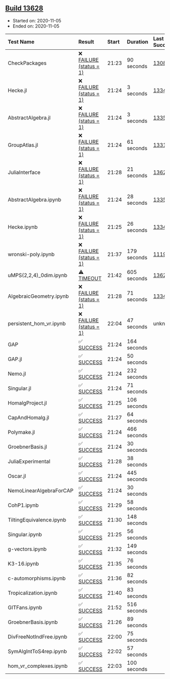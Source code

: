 ## [Build 13628](https://oscarci.mathematik.uni-kl.de/job/oscar/13628/)

* Started on: 2020-11-05
* Ended on: 2020-11-05

| Test Name    | Result | Start | Duration | Last Success | First Failure |
|:-------------|:-------|:------|:---------|:-------------|:--------------|
| CheckPackages | ❌ [FAILURE (status = 1)](https://oscarci.mathematik.uni-kl.de/job/oscar/13628/artifact/logs/build-13628/CheckPackages.log) | 21:23 | 90 seconds | [13085](https://oscarci.mathematik.uni-kl.de/job/oscar/13085/) | [13086](https://oscarci.mathematik.uni-kl.de/job/oscar/13086/) |
| Hecke.jl | ❌ [FAILURE (status = 1)](https://oscarci.mathematik.uni-kl.de/job/oscar/13628/artifact/logs/build-13628/Hecke.jl.log) | 21:24 | 3 seconds | [13341](https://oscarci.mathematik.uni-kl.de/job/oscar/13341/) | [13342](https://oscarci.mathematik.uni-kl.de/job/oscar/13342/) |
| AbstractAlgebra.jl | ❌ [FAILURE (status = 1)](https://oscarci.mathematik.uni-kl.de/job/oscar/13628/artifact/logs/build-13628/AbstractAlgebra.jl.log) | 21:24 | 3 seconds | [13355](https://oscarci.mathematik.uni-kl.de/job/oscar/13355/) | [13356](https://oscarci.mathematik.uni-kl.de/job/oscar/13356/) |
| GroupAtlas.jl | ❌ [FAILURE (status = 1)](https://oscarci.mathematik.uni-kl.de/job/oscar/13628/artifact/logs/build-13628/GroupAtlas.jl.log) | 21:24 | 61 seconds | [13311](https://oscarci.mathematik.uni-kl.de/job/oscar/13311/) | [13312](https://oscarci.mathematik.uni-kl.de/job/oscar/13312/) |
| JuliaInterface | ❌ [FAILURE (status = 1)](https://oscarci.mathematik.uni-kl.de/job/oscar/13628/artifact/logs/build-13628/JuliaInterface.log) | 21:28 | 21 seconds | [13624](https://oscarci.mathematik.uni-kl.de/job/oscar/13624/) | [13625](https://oscarci.mathematik.uni-kl.de/job/oscar/13625/) |
| AbstractAlgebra.ipynb | ❌ [FAILURE (status = 1)](https://oscarci.mathematik.uni-kl.de/job/oscar/13628/artifact/logs/build-13628/AbstractAlgebra.ipynb.log) | 21:24 | 28 seconds | [13355](https://oscarci.mathematik.uni-kl.de/job/oscar/13355/) | [13356](https://oscarci.mathematik.uni-kl.de/job/oscar/13356/) |
| Hecke.ipynb | ❌ [FAILURE (status = 1)](https://oscarci.mathematik.uni-kl.de/job/oscar/13628/artifact/logs/build-13628/Hecke.ipynb.log) | 21:25 | 26 seconds | [13341](https://oscarci.mathematik.uni-kl.de/job/oscar/13341/) | [13342](https://oscarci.mathematik.uni-kl.de/job/oscar/13342/) |
| wronski-poly.ipynb | ❌ [FAILURE (status = 1)](https://oscarci.mathematik.uni-kl.de/job/oscar/13628/artifact/logs/build-13628/wronski-poly.ipynb.log) | 21:37 | 179 seconds | [11192](https://oscarci.mathematik.uni-kl.de/job/oscar/11192/) | [11193](https://oscarci.mathematik.uni-kl.de/job/oscar/11193/) |
| uMPS(2,2,4)_0dim.ipynb | ⚠ [TIMEOUT](https://oscarci.mathematik.uni-kl.de/job/oscar/13628/artifact/logs/build-13628/uMPS-2-2-4-_0dim.ipynb.log) | 21:42 | 605 seconds | [13626](https://oscarci.mathematik.uni-kl.de/job/oscar/13626/) | [13627](https://oscarci.mathematik.uni-kl.de/job/oscar/13627/) |
| AlgebraicGeometry.ipynb | ❌ [FAILURE (status = 1)](https://oscarci.mathematik.uni-kl.de/job/oscar/13628/artifact/logs/build-13628/AlgebraicGeometry.ipynb.log) | 21:28 | 71 seconds | [13341](https://oscarci.mathematik.uni-kl.de/job/oscar/13341/) | [13342](https://oscarci.mathematik.uni-kl.de/job/oscar/13342/) |
| persistent_hom_vr.ipynb | ❌ [FAILURE (status = 1)](https://oscarci.mathematik.uni-kl.de/job/oscar/13628/artifact/logs/build-13628/persistent_hom_vr.ipynb.log) | 22:04 | 47 seconds | unknown | unknown |
| GAP | ✅ [SUCCESS](https://oscarci.mathematik.uni-kl.de/job/oscar/13628/artifact/logs/build-13628/GAP.log) | 21:24 | 164 seconds |  |  |
| GAP.jl | ✅ [SUCCESS](https://oscarci.mathematik.uni-kl.de/job/oscar/13628/artifact/logs/build-13628/GAP.jl.log) | 21:24 | 50 seconds |  |  |
| Nemo.jl | ✅ [SUCCESS](https://oscarci.mathematik.uni-kl.de/job/oscar/13628/artifact/logs/build-13628/Nemo.jl.log) | 21:24 | 232 seconds |  |  |
| Singular.jl | ✅ [SUCCESS](https://oscarci.mathematik.uni-kl.de/job/oscar/13628/artifact/logs/build-13628/Singular.jl.log) | 21:24 | 71 seconds |  |  |
| HomalgProject.jl | ✅ [SUCCESS](https://oscarci.mathematik.uni-kl.de/job/oscar/13628/artifact/logs/build-13628/HomalgProject.jl.log) | 21:25 | 106 seconds |  |  |
| CapAndHomalg.jl | ✅ [SUCCESS](https://oscarci.mathematik.uni-kl.de/job/oscar/13628/artifact/logs/build-13628/CapAndHomalg.jl.log) | 21:27 | 64 seconds |  |  |
| Polymake.jl | ✅ [SUCCESS](https://oscarci.mathematik.uni-kl.de/job/oscar/13628/artifact/logs/build-13628/Polymake.jl.log) | 21:24 | 466 seconds |  |  |
| GroebnerBasis.jl | ✅ [SUCCESS](https://oscarci.mathematik.uni-kl.de/job/oscar/13628/artifact/logs/build-13628/GroebnerBasis.jl.log) | 21:24 | 30 seconds |  |  |
| JuliaExperimental | ✅ [SUCCESS](https://oscarci.mathematik.uni-kl.de/job/oscar/13628/artifact/logs/build-13628/JuliaExperimental.log) | 21:28 | 38 seconds |  |  |
| Oscar.jl | ✅ [SUCCESS](https://oscarci.mathematik.uni-kl.de/job/oscar/13628/artifact/logs/build-13628/Oscar.jl.log) | 21:24 | 445 seconds |  |  |
| NemoLinearAlgebraForCAP | ✅ [SUCCESS](https://oscarci.mathematik.uni-kl.de/job/oscar/13628/artifact/logs/build-13628/NemoLinearAlgebraForCAP.log) | 21:24 | 30 seconds |  |  |
| CohP1.ipynb | ✅ [SUCCESS](https://oscarci.mathematik.uni-kl.de/job/oscar/13628/artifact/logs/build-13628/CohP1.ipynb.log) | 21:29 | 58 seconds |  |  |
| TiltingEquivalence.ipynb | ✅ [SUCCESS](https://oscarci.mathematik.uni-kl.de/job/oscar/13628/artifact/logs/build-13628/TiltingEquivalence.ipynb.log) | 21:30 | 148 seconds |  |  |
| Singular.ipynb | ✅ [SUCCESS](https://oscarci.mathematik.uni-kl.de/job/oscar/13628/artifact/logs/build-13628/Singular.ipynb.log) | 21:25 | 56 seconds |  |  |
| g-vectors.ipynb | ✅ [SUCCESS](https://oscarci.mathematik.uni-kl.de/job/oscar/13628/artifact/logs/build-13628/g-vectors.ipynb.log) | 21:32 | 149 seconds |  |  |
| K3-16.ipynb | ✅ [SUCCESS](https://oscarci.mathematik.uni-kl.de/job/oscar/13628/artifact/logs/build-13628/K3-16.ipynb.log) | 21:35 | 76 seconds |  |  |
| c-automorphisms.ipynb | ✅ [SUCCESS](https://oscarci.mathematik.uni-kl.de/job/oscar/13628/artifact/logs/build-13628/c-automorphisms.ipynb.log) | 21:36 | 82 seconds |  |  |
| Tropicalization.ipynb | ✅ [SUCCESS](https://oscarci.mathematik.uni-kl.de/job/oscar/13628/artifact/logs/build-13628/Tropicalization.ipynb.log) | 21:40 | 83 seconds |  |  |
| GITFans.ipynb | ✅ [SUCCESS](https://oscarci.mathematik.uni-kl.de/job/oscar/13628/artifact/logs/build-13628/GITFans.ipynb.log) | 21:52 | 516 seconds |  |  |
| GroebnerBasis.ipynb | ✅ [SUCCESS](https://oscarci.mathematik.uni-kl.de/job/oscar/13628/artifact/logs/build-13628/GroebnerBasis.ipynb.log) | 21:26 | 89 seconds |  |  |
| DivFreeNotIndFree.ipynb | ✅ [SUCCESS](https://oscarci.mathematik.uni-kl.de/job/oscar/13628/artifact/logs/build-13628/DivFreeNotIndFree.ipynb.log) | 22:00 | 75 seconds |  |  |
| SymAlgIntToS4rep.ipynb | ✅ [SUCCESS](https://oscarci.mathematik.uni-kl.de/job/oscar/13628/artifact/logs/build-13628/SymAlgIntToS4rep.ipynb.log) | 22:02 | 57 seconds |  |  |
| hom_vr_complexes.ipynb | ✅ [SUCCESS](https://oscarci.mathematik.uni-kl.de/job/oscar/13628/artifact/logs/build-13628/hom_vr_complexes.ipynb.log) | 22:03 | 100 seconds |  |  |
